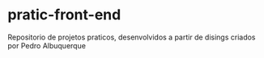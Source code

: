 # pratic-front-end
Repositorio de projetos praticos, desenvolvidos a partir de disings criados por Pedro Albuquerque
